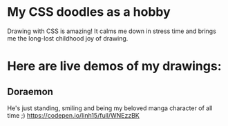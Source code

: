# My CSS doodles as a hobby
Drawing with CSS is amazing! It calms me down in stress time and brings me the long-lost childhood joy of drawing.

# Here are live demos of my drawings:

## Doraemon
He's just standing, smiling and being my beloved manga character of all time ;)
https://codepen.io/linh15/full/WNEzzBK
